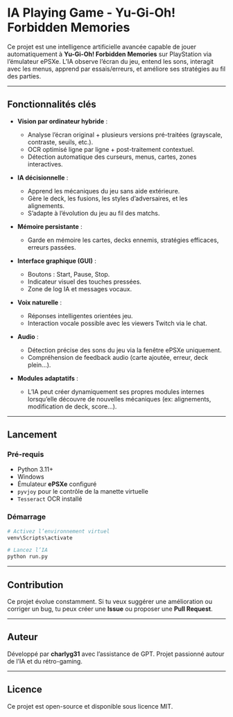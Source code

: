 
# IA Playing Game - Yu-Gi-Oh! Forbidden Memories

Ce projet est une intelligence artificielle avancée capable de jouer automatiquement à **Yu-Gi-Oh! Forbidden Memories** sur PlayStation via l’émulateur ePSXe. L’IA observe l’écran du jeu, entend les sons, interagit avec les menus, apprend par essais/erreurs, et améliore ses stratégies au fil des parties.

---

## Fonctionnalités clés

- **Vision par ordinateur hybride** :
  - Analyse l’écran original + plusieurs versions pré-traitées (grayscale, contraste, seuils, etc.).
  - OCR optimisé ligne par ligne + post-traitement contextuel.
  - Détection automatique des curseurs, menus, cartes, zones interactives.

- **IA décisionnelle** :
  - Apprend les mécaniques du jeu sans aide extérieure.
  - Gère le deck, les fusions, les styles d’adversaires, et les alignements.
  - S’adapte à l’évolution du jeu au fil des matchs.

- **Mémoire persistante** :
  - Garde en mémoire les cartes, decks ennemis, stratégies efficaces, erreurs passées.

- **Interface graphique (GUI)** :
  - Boutons : Start, Pause, Stop.
  - Indicateur visuel des touches pressées.
  - Zone de log IA et messages vocaux.

- **Voix naturelle** :
  - Réponses intelligentes orientées jeu.
  - Interaction vocale possible avec les viewers Twitch via le chat.

- **Audio** :
  - Détection précise des sons du jeu via la fenêtre ePSXe uniquement.
  - Compréhension de feedback audio (carte ajoutée, erreur, deck plein...).

- **Modules adaptatifs** :
  - L’IA peut créer dynamiquement ses propres modules internes lorsqu’elle découvre de nouvelles mécaniques (ex: alignements, modification de deck, score...).

---

## Lancement

### Pré-requis

- Python 3.11+
- Windows
- Émulateur **ePSXe** configuré
- `pyvjoy` pour le contrôle de la manette virtuelle
- `Tesseract` OCR installé

### Démarrage

```bash
# Activez l’environnement virtuel
venv\Scripts\activate

# Lancez l’IA
python run.py
```

---

## Contribution

Ce projet évolue constamment. Si tu veux suggérer une amélioration ou corriger un bug, tu peux créer une **Issue** ou proposer une **Pull Request**.

---

## Auteur

Développé par **charlyg31** avec l’assistance de GPT. Projet passionné autour de l’IA et du rétro-gaming.

---

## Licence

Ce projet est open-source et disponible sous licence MIT.
